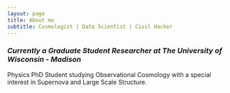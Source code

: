 ```yaml
---
layout: page
title: About me
subtitle: Cosmologist | Data Scientist | Civil Hacker
---
```


### _Currently a Graduate Student Researcher at The University of Wisconsin - Madison_

Physics PhD Student studying Observational Cosmology with a special interest in Supernova and Large Scale Structure. 

